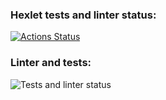 ### Hexlet tests and linter status:
[![Actions Status](https://github.com/ankechkina/frontend-project-46/actions/workflows/hexlet-check.yml/badge.svg)](https://github.com/ankechkina/frontend-project-46/actions)

### Linter and tests:
![Tests and linter status](https://github.com/ankechkina/frontend-project-46/actions/workflows/linter-and-tests.yml/badge.svg)
